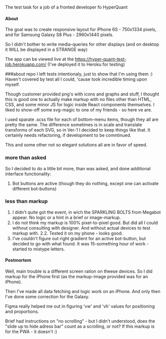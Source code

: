 The test task for a job of a fronted developer fo HyperQuant

#### About

The goal was to create responsive layout for  iPhone 6S - 750x1334 pixels, and for Samsung Galaxy S8 Plus - 2960x1440 pixels.

So I didn't bother to write media-queries for other displays (and on desktop it WILL be displayed in a STRANGE way)

The app can be viewed live at the https://hyper-quant-test-job.herokuapp.com/ (I've deployed it to Heroku for testing)

###about repo
I left tests intentionaly, just to show that I'm using them :) Haven't covered by test all I could, 'cause took incredible timing upon myself.

Though customer provided png's with icons and graphs and stuff, I thought this is good one to actually make markup with no files other than HTML, CSS, and some minor JS for logic inside React components themselves. I liked to show-off some svg-magic to one of my friends - so here ve are. 

I used sparate .scss file for each of bottom-menu items, though they all are pretty the same. The difference sometimes is in scale and translate transforms of each SVG, so in Ver-1 I decided to keep things like that. It certainly needs refactoring, if development to be comntinued.

This and some other not so elegant solutions all are in favor of speed. 

### more than asked
So I decided to do a little bit more, than was asked, and done additional interface functionality:
1. Bot buttons are active (though they do nothing, except one can activate different bot-buttons)


### less than markup
1. I didn't quite got the event, in wich the SPARKLING BOLTS from Megabot appear. No logic or a hint in a brief or image-markup.
2. I do not think my markup is 100% pixel-to-pixel good. But did all I could without consulting with designer. And without actual devices to test markup with.
2.2. Tested it on my phone - looks good.
3. I've couldn't figure out right gradient for an active bot-button, but decided to go with what found. It was 15-something hour of work - started to mistype letters.


#### Postmortem

Well, main trouble is a different screen ration on theese devices. So I did markup for the iPhone first (as the markup-image provided was for an iPhone).

Then I've made all data fetching and logic work on an iPhone. And only then I've done some correction for the Galaxy. 

Figma really helped me out in figuring 'vw' and 'vh' values for positioning and proportions.

Brief had instructions on "no scrolling" - but I didn't understood, does the "slide up to hide adress bar" count as a scrolling, or not? If this markup is for the PWA - it doesn't :)
 
